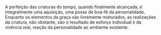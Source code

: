 ﻿A perfeição das criaturas do tempo, quando finalmente alcançada, é integralmente uma aquisição, uma posse de boa-fé da personalidade. Enquanto os elementos da graça são livremente misturados, as realizações da criatura, não obstante, são o resultado de esforço individual e da vivência real, reação da personalidade ao ambiente existente.